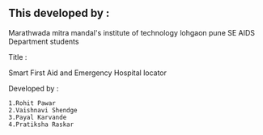 ## This developed by :
Marathwada mitra mandal's institute of technology lohgaon pune
SE AIDS Department students

Title : 

Smart First Aid and Emergency Hospital locator

Developed by :

    1.Rohit Pawar
    2.Vaishnavi Shendge
    3.Payal Karvande
    4.Pratiksha Raskar

